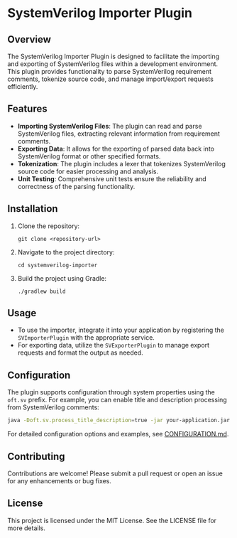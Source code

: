 # SystemVerilog Importer Plugin

## Overview
The SystemVerilog Importer Plugin is designed to facilitate the importing and exporting of SystemVerilog files within a development environment. This plugin provides functionality to parse SystemVerilog requirement comments, tokenize source code, and manage import/export requests efficiently.

## Features
- **Importing SystemVerilog Files**: The plugin can read and parse SystemVerilog files, extracting relevant information from requirement comments.
- **Exporting Data**: It allows for the exporting of parsed data back into SystemVerilog format or other specified formats.
- **Tokenization**: The plugin includes a lexer that tokenizes SystemVerilog source code for easier processing and analysis.
- **Unit Testing**: Comprehensive unit tests ensure the reliability and correctness of the parsing functionality.

## Installation
1. Clone the repository:
   ```
   git clone <repository-url>
   ```
2. Navigate to the project directory:
   ```
   cd systemverilog-importer
   ```
3. Build the project using Gradle:
   ```
   ./gradlew build
   ```

## Usage
- To use the importer, integrate it into your application by registering the `SVImporterPlugin` with the appropriate service.
- For exporting data, utilize the `SVExporterPlugin` to manage export requests and format the output as needed.

## Configuration
The plugin supports configuration through system properties using the `oft.sv` prefix. For example, you can enable title and description processing from SystemVerilog comments:

```bash
java -Doft.sv.process_title_description=true -jar your-application.jar
```

For detailed configuration options and examples, see [CONFIGURATION.md](CONFIGURATION.md).

## Contributing
Contributions are welcome! Please submit a pull request or open an issue for any enhancements or bug fixes.

## License
This project is licensed under the MIT License. See the LICENSE file for more details.